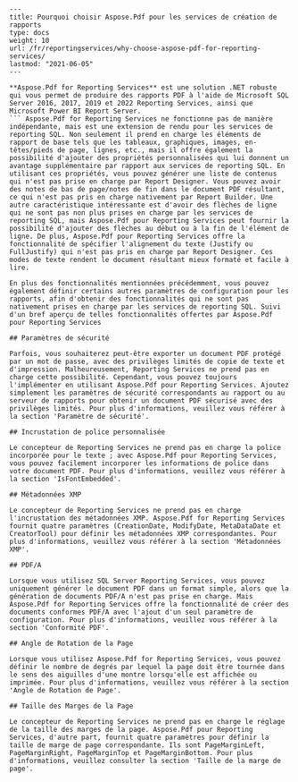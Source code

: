 ```
---
title: Pourquoi choisir Aspose.Pdf pour les services de création de rapports
type: docs
weight: 10
url: /fr/reportingservices/why-choose-aspose-pdf-for-reporting-services/
lastmod: "2021-06-05"
---

**Aspose.Pdf for Reporting Services** est une solution .NET robuste qui vous permet de produire des rapports PDF à l'aide de Microsoft SQL Server 2016, 2017, 2019 et 2022 Reporting Services, ainsi que Microsoft Power BI Report Server.
``` Aspose.Pdf for Reporting Services ne fonctionne pas de manière indépendante, mais est une extension de rendu pour les services de reporting SQL. Non seulement il prend en charge les éléments de rapport de base tels que les tableaux, graphiques, images, en-têtes/pieds de page, lignes, etc., mais il offre également la possibilité d'ajouter des propriétés personnalisées qui lui donnent un avantage supplémentaire par rapport aux services de reporting SQL. En utilisant ces propriétés, vous pouvez générer une liste de contenus qui n'est pas prise en charge par Report Designer. Vous pouvez avoir des notes de bas de page/notes de fin dans le document PDF résultant, ce qui n'est pas pris en charge nativement par Report Builder. Une autre caractéristique intéressante est d'avoir des flèches de ligne qui ne sont pas non plus prises en charge par les services de reporting SQL, mais Aspose.Pdf pour Reporting Services peut fournir la possibilité d'ajouter des flèches au début ou à la fin de l'élément de ligne. De plus, Aspose.Pdf pour Reporting Services offre la fonctionnalité de spécifier l'alignement du texte (Justify ou FullJustify) qui n'est pas pris en charge par Report Designer. Ces modes de texte rendent le document résultant mieux formaté et facile à lire.

En plus des fonctionnalités mentionnées précédemment, vous pouvez également définir certains autres paramètres de configuration pour les rapports, afin d'obtenir des fonctionnalités qui ne sont pas nativement prises en charge par les services de reporting SQL. Suivi d'un bref aperçu de telles fonctionnalités offertes par Aspose.Pdf pour Reporting Services

## Paramètres de sécurité

Parfois, vous souhaiterez peut-être exporter un document PDF protégé par un mot de passe, avec des privilèges limités de copie de texte et d'impression. Malheureusement, Reporting Services ne prend pas en charge cette possibilité. Cependant, vous pouvez toujours l'implémenter en utilisant Aspose.Pdf pour Reporting Services. Ajoutez simplement les paramètres de sécurité correspondants au rapport ou au serveur de rapports pour obtenir un document PDF sécurisé avec des privilèges limités. Pour plus d'informations, veuillez vous référer à la section 'Paramètre de sécurité'.

## Incrustation de police personnalisée

Le concepteur de Reporting Services ne prend pas en charge la police incorporée pour le texte ; avec Aspose.Pdf pour Reporting Services, vous pouvez facilement incorporer les informations de police dans votre document PDF. Pour plus d'informations, veuillez vous référer à la section 'IsFontEmbedded'.

## Métadonnées XMP

Le concepteur de Reporting Services ne prend pas en charge l'incrustation des métadonnées XMP. Aspose.Pdf for Reporting Services fournit quatre paramètres (CreationDate, ModifyDate, MetaDataDate et CreatorTool) pour définir les métadonnées XMP correspondantes. Pour plus d'informations, veuillez vous référer à la section 'Métadonnées XMP'.

## PDF/A

Lorsque vous utilisez SQL Server Reporting Services, vous pouvez uniquement générer le document PDF dans un format simple, alors que la génération de documents PDF/A n'est pas prise en charge. Mais Aspose.Pdf for Reporting Services offre la fonctionnalité de créer des documents conformes PDF/A avec l'ajout d'un seul paramètre de configuration. Pour plus d'informations, veuillez vous référer à la section 'Conformité PDF'.

## Angle de Rotation de la Page

Lorsque vous utilisez Aspose.Pdf for Reporting Services, vous pouvez définir le nombre de degrés par lequel la page doit être tournée dans le sens des aiguilles d'une montre lorsqu'elle est affichée ou imprimée. Pour plus d'informations, veuillez vous référer à la section 'Angle de Rotation de Page'.

## Taille des Marges de la Page

Le concepteur de Reporting Services ne prend pas en charge le réglage de la taille des marges de la page. Aspose.Pdf pour Reporting Services, d'autre part, fournit quatre paramètres pour définir la taille de marge de page correspondante. Ils sont PageMarginLeft, PageMarginRight, PageMarginTop et PageMarginBottom. Pour plus d'informations, veuillez consulter la section 'Taille de la marge de page'.